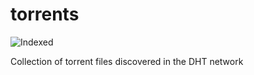 torrents 
========
![Indexed](https://img.shields.io/badge/indexed-205200-blue)

Collection of torrent files discovered in the DHT network
